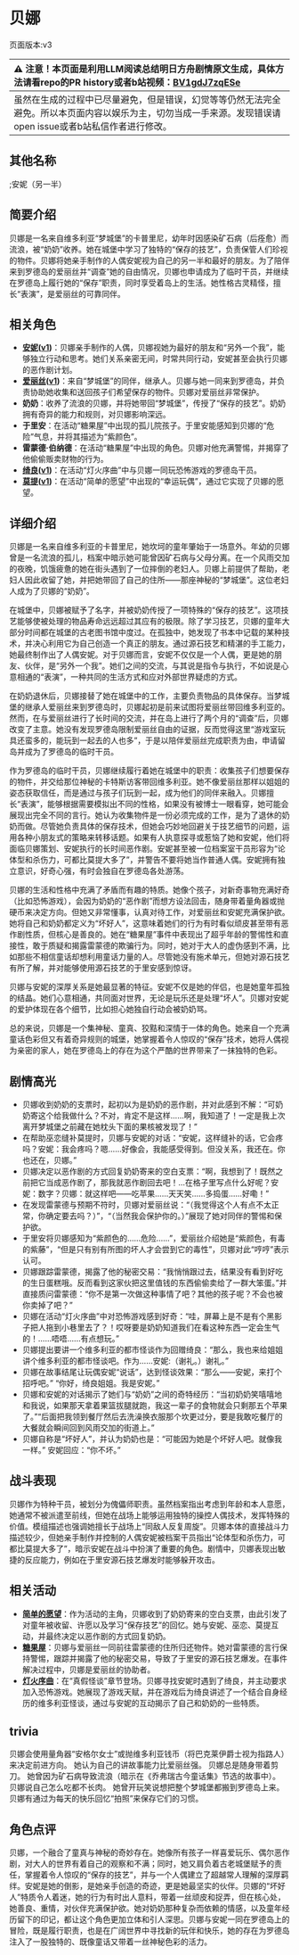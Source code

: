 # 贝娜
页面版本:v3
 

| :warning: 注意！本页面是利用LLM阅读总结明日方舟剧情原文生成，具体方法请看repo的PR history或者b站视频：[BV1gdJ7zqESe](https://www.bilibili.com/video/BV1gdJ7zqESe/)         |
|:----------------------------|
| 虽然在生成的过程中已尽量避免，但是错误，幻觉等等仍然无法完全避免。所以本页面内容以娱乐为主，切勿当成一手来源。发现错误请open issue或者b站私信作者进行修改。|



## 其他名称
;安妮（另一半）
## 简要介绍
贝娜是一名来自维多利亚“梦城堡”的卡普里尼，幼年时因感染矿石病（后痊愈）而流浪，被“奶奶”收养。她在城堡中学习了独特的“保存的技艺”，负责保管人们珍视的物件。贝娜将她亲手制作的人偶安妮视为自己的另一半和最好的朋友。为了陪伴来到罗德岛的爱丽丝并“调查”她的自由情况，贝娜也申请成为了临时干员，并继续在罗德岛上履行她的“保存”职责，同时享受着岛上的生活。她性格古灵精怪，擅长“表演”，是爱丽丝的可靠同伴。
## 相关角色
-   **[安妮](extended_char_an_ni.md)([v1](../chars/extended_char_an_ni.md))**：贝娜亲手制作的人偶，贝娜视她为最好的朋友和“另外一个我”，能够独立行动和思考。她们关系亲密无间，时常共同行动，安妮甚至会执行贝娜的恶作剧计划。
-   **[爱丽丝](char_338_iris.md)([v1](../chars/char_338_iris.md))**：来自“梦城堡”的同伴，继承人。贝娜与她一同来到罗德岛，并负责协助她收集和送回孩子们希望保存的物件。贝娜对爱丽丝非常保护。
-   **奶奶**：收养了流浪的贝娜，并将她带回“梦城堡”，传授了“保存的技艺”。奶奶拥有奇异的能力和规则，对贝娜影响深远。
-   **于里安**：在活动“糖果屋”中出现的孤儿院孩子。于里安能感知到贝娜的“危险”气息，并将其描述为“紫颜色”。
-   **雷蒙德·伯纳德**：在活动“糖果屋”中出现的角色。贝娜对他充满警惕，并揭穿了他偷偷贩卖财物的行为。
-   **[绮良](char_478_kirara.md)([v1](../chars/char_478_kirara.md))**：在活动“灯火序曲”中与贝娜一同玩恐怖游戏的罗德岛干员。
-   **[莫提](extended_char_mo_ti.md)([v1](../chars/extended_char_mo_ti.md))**：在活动“简单的愿望”中出现的“幸运玩偶”，通过它实现了贝娜的愿望。
## 详细介绍
贝娜是一名来自维多利亚的卡普里尼，她坎坷的童年肇始于一场意外。年幼的贝娜曾是一名流浪的孤儿，档案中暗示她可能曾因矿石病与父母分离。在一个风雨交加的夜晚，饥饿疲惫的她在街头遇到了一位摔倒的老妇人。贝娜上前提供了帮助，老妇人因此收留了她，并把她带回了自己的住所——那座神秘的“梦城堡”。这位老妇人成为了贝娜的“奶奶”。

在城堡中，贝娜被赋予了名字，并被奶奶传授了一项特殊的“保存的技艺”。这项技艺能够使被处理的物品寿命远远超过其应有的极限。除了学习技艺，贝娜的童年大部分时间都在城堡的古老图书馆中度过。在孤独中，她发现了书本中记载的某种技术，并决心利用它为自己创造一个真正的朋友。通过源石技艺和精湛的手工能力，她最终制作出了人偶安妮。对于贝娜而言，安妮不仅仅是一个人偶，更是她的朋友、伙伴，是“另外一个我”。她们之间的交流，与其说是指令与执行，不如说是心意相通的“表演”，一种共同的生活方式和应对外部世界疑虑的方式。

在奶奶退休后，贝娜接替了她在城堡中的工作，主要负责物品的具体保存。当梦城堡的继承人爱丽丝来到罗德岛时，贝娜起初是前来试图将爱丽丝带回维多利亚的。然而，在与爱丽丝进行了长时间的交流，并在岛上进行了两个月的“调查”后，贝娜改变了主意。她没有发现罗德岛限制爱丽丝自由的证据，反而觉得这里“游戏室玩具还蛮多的，能玩到一起去的人也多”，于是以陪伴爱丽丝完成职责为由，申请留岛并成为了罗德岛的临时干员。

作为罗德岛的临时干员，贝娜继续履行着她在城堡中的职责：收集孩子们想要保存的物件，并交给那位神秘的卡特斯访客带回维多利亚。她不像爱丽丝那样以姐姐的姿态获取信任，而是通过与孩子们玩到一起，成为他们的同伴来融入。贝娜擅长“表演”，能够根据需要模拟出不同的性格，如果没有被博士一眼看穿，她可能会展现出完全不同的言行。她认为收集物件是一份必须完成的工作，是为了退休的奶奶而做。尽管她负责具体的保存技术，但她会巧妙地回避关于技艺细节的问题，运用各种小朋友式的策略来转移话题。如果有人执意探寻或惹恼了她和安妮，他们将面临贝娜策划、安妮执行的长时间恶作剧。安妮甚至被一位档案室干员形容为“论体型和杀伤力，可都比莫提大多了”，并警告不要将她当作普通人偶。安妮拥有独立意识，好奇心强，有时会独自在罗德岛各处游荡。

贝娜的生活和性格中充满了矛盾而有趣的特质。她像个孩子，对新奇事物充满好奇（比如恐怖游戏），会因为奶奶的“恶作剧”而想方设法回击，随身带着量角器或抛硬币来决定方向。但她又非常懂事，认真对待工作，对爱丽丝和安妮充满保护欲。她将自己和奶奶都定义为“坏好人”，这意味着她们的行为有时看似顽皮甚至带有恶作剧性质，但核心是善良的。她在“糖果屋”事件中表现出了超乎年龄的警惕性和直接性，敢于质疑和揭露雷蒙德的欺骗行为。同时，她对于大人的虚伪感到不满，比如那些不相信童话却想利用童话力量的人。尽管她没有施术单元，但她对源石技艺有所了解，并对能够使用源石技艺的于里安感到惊讶。

贝娜与安妮的深厚关系是她最显著的特征。安妮不仅是她的伴侣，也是她童年孤独的结晶。她们心意相通，共同面对世界，无论是玩乐还是处理“坏人”。贝娜对安妮的爱护体现在各个细节，比如担心她独自行动会被奶奶骂。

总的来说，贝娜是一个集神秘、童真、狡黠和深情于一体的角色。她来自一个充满童话色彩但又有着奇异规则的城堡，她掌握着令人惊叹的“保存”技术，她将人偶视为亲密的家人，她在罗德岛上的存在为这个严酷的世界带来了一抹独特的色彩。
## 剧情高光
- 贝娜收到奶奶的支票时，起初以为是奶奶的恶作剧，并对此感到不解：“可奶奶寄这个给我做什么？不对，肯定不是这样......啊，我知道了！一定是我上次离开梦城堡之前藏在她枕头下面的果核被发现了！”
- 在帮助巫恋缝补莫提时，贝娜与安妮的对话：“安妮，这样缝补的话，它会疼吗？安妮：我会疼吗？嗯......好像会，我能感受得到。但没关系，我还在。你也还在，贝娜。”
- 贝娜决定以恶作剧的方式回复奶奶寄来的空白支票：“啊，我想到了！既然之前把它当成恶作剧了，那我就恶作剧回去吧！...在格子里写点什么好呢？安妮：数字？贝娜：就这样吧——吃苹果......天天笑......多捣蛋......好嘞！”
- 在发现雷蒙德与预期不符时，贝娜对爱丽丝说：“（我觉得这个人有点不太正常，你确定要去吗？）”，“（当然我会保护你的。）”展现了她对同伴的警惕和保护欲。
- 于里安将贝娜感知为“紫颜色的......危险......”，爱丽丝介绍她是“紫颜色，有毒的紫藤”，“但是只有别有所图的坏人才会尝到它的毒性”，贝娜对此“哼哼”表示认可。
- 贝娜跟踪雷蒙德，揭露了他的秘密交易：“我悄悄跟过去，结果没有看到好吃的生日蛋糕哦。反而看到这家伙把这里值钱的东西偷偷卖给了一群大笨蛋。”并直接质问雷蒙德：“你不是第一次做这种事情了吧？其他的孩子呢？不会也被你卖掉了吧？”
- 贝娜在活动“灯火序曲”中对恐怖游戏感到好奇：“哇，屏幕上是不是有个黑影子把人拖到小巷里去了？！哎呀要是奶奶知道我们在看这种东西一定会生气的！......唔唔......有点想玩。”
- 贝娜提出要讲一个维多利亚的都市怪谈作为回赠绮良：“那么，我也来给姐姐讲个维多利亚的都市怪谈吧。作为......安妮:（谢礼。）谢礼。”
- 贝娜在故事结尾让玩偶安妮“说话”，达到怪谈效果：“那么——安妮，来打个招呼吧。” “你好，绮良姐姐。我是安妮。”
- 贝娜和安妮的对话揭示了她们与“奶奶”之间的奇特经历：“当初奶奶笑嘻嘻地和我说，如果那天拿着果篮拔腿就跑，我这一辈子的食物就会只剩那五个苹果了。”“后面把我领到餐厅然后去洗澡换衣服那个坎更过分，要是我敢吃餐厅的大餐就会瞬间回到风雨交加的街道上。”
- 贝娜自称是“坏好人”，并认为奶奶也是：“可能因为她是个坏好人吧。就像我一样。” 安妮回应：“你不坏。”
## 战斗表现
贝娜作为特种干员，被划分为傀儡师职责。虽然档案指出考虑到年龄和本人意愿，她通常不被派遣至前线，但她在战场上能够运用独特的操控人偶技术，发挥特殊的价值。模组描述也强调她擅长于战场上“同敌人反复周旋”。贝娜本体的直接战斗力描述较少，但她亲手制作并控制的人偶安妮被档案干员指出“论体型和杀伤力，可都比莫提大多了”，暗示安妮在战斗中扮演了重要的角色。剧情中，贝娜表现出敏捷的反应能力，例如在于里安源石技艺爆发时能够躲开攻击。
## 相关活动
-   **[简单的愿望](../stories/story_bena_set_1.md)**：作为活动的主角，贝娜收到了奶奶寄来的空白支票，由此引发了对童年被收留、许愿以及学习“保存技艺”的回忆。她与安妮、巫恋、莫提互动，并最终决定以恶作剧的方式回复奶奶。
-   **[糖果屋](../stories/story_iris_set_1.md)**：贝娜与爱丽丝一同前往雷蒙德的住所归还物件。她对雷蒙德的言行保持警惕，跟踪并揭露了他的秘密交易，导致了于里安的源石技艺爆发。在事件解决过程中，贝娜是爱丽丝的协助者。
-   **[灯火序曲](../stories/act7mini.md)**：在“真假怪谈”章节登场。贝娜寻找安妮时遇到了绮良，并主动要求加入恐怖游戏。她展现了游戏天赋，并在游戏后为绮良讲述了一个结合自身经历的维多利亚怪谈，通过与安妮的互动揭示了自己和奶奶的一些特质。
## trivia
贝娜会使用量角器“安格尔女士”或抛维多利亚钱币（将巴克莱伊爵士视为指路人）来决定前进方向。
她认为自己的讲故事能力比爱丽丝强。
贝娜总是随身带着剪刀。
她曾因为矿石病导致流浪（暗示在《乔弗瑞古今童话集》节选的故事中）。
贝娜说自己怎么吃都不长肉。
她曾开玩笑说想把整个梦城堡都搬到罗德岛上来。
贝娜有通过为每天的快乐回忆“拍照”来保存它们的习惯。
## 角色点评
贝娜，一个融合了童真与神秘的奇妙存在。她像所有孩子一样喜爱玩乐、偶尔恶作剧，对大人的世界有着自己的观察和不满；同时，她又肩负着古老城堡赋予的责任，掌握着令人惊叹的“保存的技艺”，并与一个人偶建立了超越常人理解的深厚羁绊。安妮是她的倒影，是她亲手创造的奇迹，更是她最坚实的伙伴。贝娜的“坏好人”特质令人着迷，她的行为有时出人意料，带着一丝顽皮和捉弄，但在核心处，她善良、重情，对伙伴充满保护欲。她对奶奶那种复杂而依赖的情感，以及童年经历留下的印记，都让这个角色更加立体和引人深思。贝娜与安妮一同在罗德岛上的冒险，既是履行职责，也是在广阔世界中寻找新的玩伴和快乐，她的存在为罗德岛注入了一股独特的、既像童话又带着一丝神秘色彩的活力。
